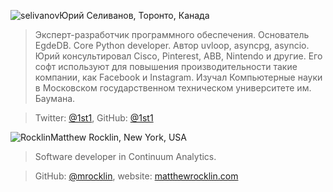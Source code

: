 <a name="selivanov"></a>![selivanov](https://img-fotki.yandex.ru/get/1028274/121639917.13c/0_1c300c_ab303f93_orig)Юрий Селиванов, Торонто, Канада

> Эксперт-разработчик программного обеспечения. Основатель EgdeDB. Core Python developer. Автор uvloop, asyncpg, asyncio. Юрий консультировал Cisco, Pinterest, ABB, Nintendo и другие. Его софт используют для повышения производительности такие компании, как Facebook и Instagram. 
 Изучал Компьютерные науки в Московском государственном техническом университете им. Баумана.

> Twitter: [@1st1](https://twitter.com/1st1), GitHub: [@1st1](https://github.com/1st1)


<a name="Rocklin"></a>![Rocklin](https://img-fotki.yandex.ru/get/998719/121639917.13c/0_1c300f_bbfbde0e_orig)Matthew Rocklin, New York, USA

> Software developer in Continuum Analytics. 

> GitHub: [@mrocklin](https://github.com/mrocklin/), website: [matthewrocklin.com](https://matthewrocklin.com)

